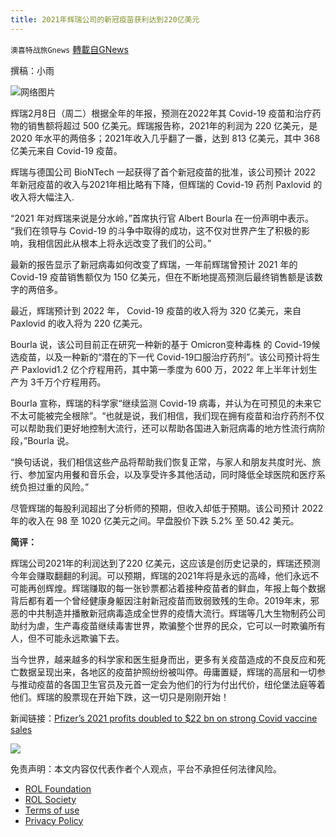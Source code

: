 ```yaml
---
title: 2021年辉瑞公司的新冠疫苗获利达到220亿美元
---
```

`澳喜特战旅Gnews` [轉載自GNews](https://gnews.org/zh-hans/1977145/)

撰稿：小雨

![](https://assets.gnews.org/wp-content/uploads/2022/02/辉瑞疫苗-1.jpg)网络图片

辉瑞2月8日（周二）根据全年的年报，预测在2022年其 Covid-19 疫苗和治疗药物的销售额将超过 500 亿美元。辉瑞报告称，2021年的利润为 220 亿美元，是 2020 年水平的两倍多；2021年收入几乎翻了一番，达到 813 亿美元，其中 368 亿美元来自 Covid-19 疫苗。

辉瑞与德国公司 BioNTech 一起获得了首个新冠疫苗的批准，该公司预计 2022 年新冠疫苗的收入与2021年相比略有下降，但辉瑞的 Covid-19 药剂 Paxlovid 的收入将大幅注入.

“2021 年对辉瑞来说是分水岭，”首席执行官 Albert Bourla 在一份声明中表示。 “我们在领导与 Covid-19 的斗争中取得的成功，这不仅对世界产生了积极的影响，我相信因此从根本上将永远改变了我们的公司。”

最新的报告显示了新冠病毒如何改变了辉瑞，一年前辉瑞曾预计 2021 年的 Covid-19 疫苗销售额仅为 150 亿美元，但在不断地提高预测后最终销售额是该数字的两倍多。

最近，辉瑞预计到 2022 年， Covid-19 疫苗的收入将为 320 亿美元，来自 Paxlovid 的收入将为 220 亿美元。

Bourla 说，该公司目前正在研究一种新的基于 Omicron变种毒株 的 Covid-19候选疫苗，以及一种新的“潜在的下一代 Covid-19口服治疗药剂”。该公司预计将生产 Paxlovid1.2 亿个疗程用药，其中第一季度为 600 万，2022 年上半年计划生产为 3千万个疗程用药。

Bourla 宣称，辉瑞的科学家“继续监测 Covid-19 病毒，并认为在可预见的未来它不太可能被完全根除”。“也就是说，我们相信，我们现在拥有疫苗和治疗药剂不仅可以帮助我们更好地控制大流行，还可以帮助各国进入新冠病毒的地方性流行病阶段，”Bourla 说。

“换句话说，我们相信这些产品将帮助我们恢复正常，与家人和朋友共度时光、旅行、参加室内用餐和音乐会，以及享受许多其他活动，同时降低全球医院和医疗系统负担过重的风险。”

尽管辉瑞的每股利润超出了分析师的预期，但收入却低于预期。该公司预计 2022 年的收入在 98 至 1020 亿美元之间。早盘股价下跌 5.2% 至 50.42 美元。

**简评：**

辉瑞公司2021年的利润达到了220 亿美元，这应该是创历史记录的，辉瑞还预测今年会赚取翻翻的利润。可以预期，辉瑞的2021年将是永远的高峰，他们永远不可能再创辉煌。辉瑞赚取的每一张钞票都沾着接种疫苗者的鲜血，年报上每个数据背后都有着一个曾经健康身躯因注射新冠疫苗而致弱致残的生命。2019年末，邪恶的中共制造并播散新冠病毒造成全世界的疫情大流行。辉瑞等几大生物制药公司助纣为虐，生产毒疫苗继续毒害世界，欺骗整个世界的民众，它可以一时欺骗所有人，但不可能永远欺骗下去。

当今世界，越来越多的科学家和医生挺身而出，更多有关疫苗造成的不良反应和死亡数据呈现出来，各地区的疫苗护照纷纷被叫停。毋庸置疑，辉瑞的高层和一切参与推动疫苗的各国卫生官员及元首一定会为他们的行为付出代价，纽伦堡法庭等着他们。辉瑞的股票现在开始下跌，这一切只是刚刚开始！

新闻链接：[Pfizer’s 2021 profits doubled to $22 bn on strong Covid vaccine sales](https://news.yahoo.com/pfizers-2021-profits-doubled-22-120410341.html)

![](https://assets.gnews.org/wp-content/uploads/2022/02/TUBIAO-X.jpg)

 

免责声明：本文内容仅代表作者个人观点，平台不承担任何法律风险。

- [ROL Foundation](https://rolfoundation.org/)
- [ROL Society](https://rolsociety.org/)
- [Terms of use](https://gnews.org/terms-of-use-3/)
- [Privacy Policy](https://gnews.org/privacy-policy/)
